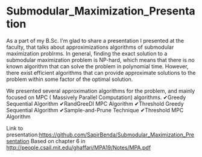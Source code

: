 # Submodular_Maximization_Presentation

As a part of my B.Sc. I'm glad to share a presentation I presented at the faculty, that talks about approximizations algorithms of submodular maximization problrms.
In general, finding the exact solution to a submodular maximization problem is NP-hard, which means that there is no known algorithm that can solve the problem in polynomial time. However, there exist efficient algorithms that can provide approximate solutions to the problem within some factor of the optimal solution.

We presented several approximation algorithms for the problem, and mainly focused on MPC ( Massively Parallel Computation) algorithms.
✔Greedy Sequential Algorithm
✔RandGreeDI MPC Algorithm
✔Threshold Greedy Sequential Algorithm
✔Sample-and-Prune Technique
✔Threshold MPC Algorithm

Link to presentation:https://github.com/SapirBenda/Submodular_Maximization_Presentation 
Based on chapter 6 in http://people.csail.mit.edu/ghaffari/MPA19/Notes/MPA.pdf
